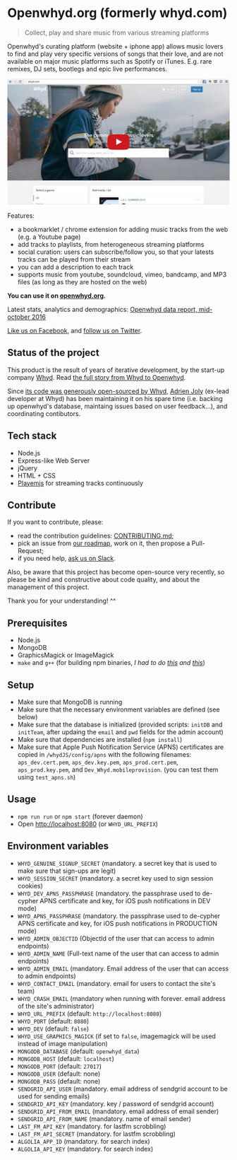 # Openwhyd.org (formerly whyd.com)

> Collect, play and share music from various streaming platforms

Openwhyd's curating platform (website + iphone app) allows music lovers to find and play very specific versions of songs that their love, and are not available on major music platforms such as Spotify or iTunes. E.g. rare remixes, DJ sets, bootlegs and epic live performances.

[![Whyd Music Demo Video](./docs/openwhyd-demo-thumb.png)](https://www.youtube.com/watch?v=aZT8VlTV1YY "Whyd Music Demo Video")

Features:

- a bookmarklet / chrome extension for adding music tracks from the web (e.g. a Youtube page)
- add tracks to playlists, from heterogeneous streaming platforms
- social curation: users can subscribe/follow you, so that your latests tracks can be played from their stream
- you can add a description to each track
- supports music from youtube, soundcloud, vimeo, bandcamp, and MP3 files (as long as they are hosted on the web)

**You can use it on [openwhyd.org](https://openwhyd.org).**

Latest stats, analytics and demographics: [Openwhyd data report, mid-october 2016](https://infograph.venngage.com/p/160097/openwhyd-data-report-mid-october-2016)

[Like us on Facebook](https://facebook.com/openwhyd/), and [follow us on Twitter](https://twitter.com/open_whyd).

## Status of the project

This product is the result of years of iterative development, by the start-up company [Whyd](https://whyd.com). Read [the full story from Whyd to Openwhyd](https://medium.com/openwhyd/music-amongst-other-topics-a4f41657d6d).

Since [its code was generously open-sourced by Whyd](http://eprnews.com/whyd-the-music-streaming-social-network-becomes-openwhyd-and-gives-keys-to-the-community-18067/), [Adrien Joly](https://github.com/adrienjoly) (ex-lead developer at Whyd) has been maintaining it on his spare time (i.e. backing up openwhyd's database, maintaing issues based on user feedback...), and coordinating contibutors.

## Tech stack

- Node.js
- Express-like Web Server
- jQuery
- HTML + CSS
- [Playemjs](https://github.com/adrienjoly/playemjs) for streaming tracks continuously

## Contribute

If you want to contribute, please:

- read the contribution guidelines: [CONTRIBUTING.md](https://github.com/openwhyd/openwhyd/blob/master/CONTRIBUTING.md);
- pick an issue from [our roadmap](https://github.com/openwhyd/openwhyd/projects/1), work on it, then propose a Pull-Request;
- if you need help, [ask us on Slack](https://openwhyd-slack.herokuapp.com/).

Also, be aware that this project has become open-source very recently, so please be kind and constructive about code quality, and about the management of this project.

Thank you for your understanding! ^^

## Prerequisites
* Node.js
* MongoDB
* GraphicsMagick or ImageMagick
* `make` and `g++` (for building npm binaries, *I had to do [this](https://github.com/fedwiki/wiki/issues/46) and [this](https://www.digitalocean.com/community/questions/node-gyp-rebuild-fails-on-install)*)

## Setup
* Make sure that MongoDB is running
* Make sure that the necessary environment variables are defined (see below)
* Make sure that the database is initialized (provided scripts: `initDB` and  `initTeam`, after updaing the `email` and `pwd` fields for the admin account)
* Make sure that dependencies are installed (`npm install`)
* Make sure that Apple Push Notification Service (APNS) certificates are copied in `/whydJS/config/apns` with the following filenames: `aps_dev.cert.pem`, `aps_dev.key.pem`, `aps_prod.cert.pem`, `aps_prod.key.pem`, and `Dev_Whyd.mobileprovision`. (you can test them using `test_apns.sh`)

## Usage
* `npm run run` or `npm start` (forever daemon)
* Open [http://localhost:8080](http://localhost:8080) (or `WHYD_URL_PREFIX`)

## Environment variables
* `WHYD_GENUINE_SIGNUP_SECRET` (mandatory. a secret key that is used to make sure that sign-ups are legit)
* `WHYD_SESSION_SECRET` (mandatory. a secret key used to sign session cookies)
* `WHYD_DEV_APNS_PASSPHRASE` (mandatory. the passphrase used to de-cypher APNS certificate and key, for iOS push notifications in DEV mode)
* `WHYD_APNS_PASSPHRASE` (mandatory. the passphrase used to de-cypher APNS certificate and key, for iOS push notifications in PRODUCTION mode)
* `WHYD_ADMIN_OBJECTID` (ObjectId of the user that can access to admin endpoints)
* `WHYD_ADMIN_NAME` (Full-text name of the user that can access to admin endpoints)
* `WHYD_ADMIN_EMAIL` (mandatory. Email address of the user that can access to admin endpoints)
* `WHYD_CONTACT_EMAIL` (mandatory. email for users to contact the site's team)
* `WHYD_CRASH_EMAIL` (mandatory when running with forever. email address of the site's administrator)
* `WHYD_URL_PREFIX` (default: `http://localhost:8080`)
* `WHYD_PORT` (default: `8080`)
* `WHYD_DEV` (default: `false`)
* `WHYD_USE_GRAPHICS_MAGICK` (if set to `false`, imagemagick will be used instead of image manipulation)
* `MONGODB_DATABASE` (default: `openwhyd_data`)
* `MONGODB_HOST` (default: `localhost`)
* `MONGODB_PORT` (default: `27017`)
* `MONGODB_USER` (default: none)
* `MONGODB_PASS` (default: none)
* `SENDGRID_API_USER` (mandatory. email address of sendgrid account to be used for sending emails)
* `SENDGRID_API_KEY` (mandatory. key / password of sendgrid account)
* `SENDGRID_API_FROM_EMAIL` (mandatory. email address of email sender)
* `SENDGRID_API_FROM_NAME` (mandatory. name of email sender)
* `LAST_FM_API_KEY` (mandatory. for lastfm scrobbling)
* `LAST_FM_API_SECRET` (mandatory. for lastfm scrobbling)
* `ALGOLIA_APP_ID` (mandatory. for search index)
* `ALGOLIA_API_KEY` (mandatory. for search index)
